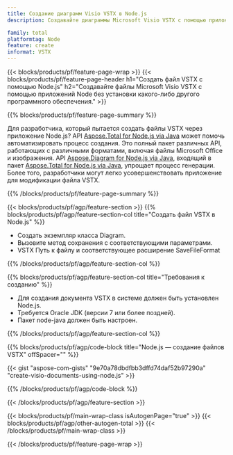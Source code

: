 ```yaml
---
title: Создание диаграмм Visio VSTX в Node.js
description: Создавайте диаграммы Microsoft Visio VSTX с помощью приложений Node без использования Microsoft Office. 

family: total
platformtag: Node
feature: create
informat: VSTX
---
```

{{< blocks/products/pf/feature-page-wrap >}}
{{< blocks/products/pf/feature-page-header h1="Создать файл VSTX с помощью Node.js" h2="Создавайте файлы Microsoft Visio VSTX с помощью приложений Node без установки какого-либо другого программного обеспечения." >}}

{{% blocks/products/pf/feature-page-summary %}}

Для разработчика, который пытается создать файлы VSTX через приложение Node.js? API [Aspose.Total for Node.js via Java](https://products.aspose.com/total/ru/nodejs-java/) может помочь автоматизировать процесс создания. Это полный пакет различных API, работающих с различными форматами, включая файлы Microsoft Office и изображения. API [Aspose.Diagram for Node.js via Java](https://products.aspose.com/diagram/ru/nodejs-java/), входящий в пакет [Aspose.Total for Node.js via Java](https://products.aspose.com/total/ru/nodejs-java/), упрощает процесс генерации. Более того, разработчики могут легко усовершенствовать приложение для модификации файла VSTX. 

{{% /blocks/products/pf/feature-page-summary %}}

{{< blocks/products/pf/agp/feature-section >}}
{{% blocks/products/pf/agp/feature-section-col title="Создать файл VSTX в Node.js" %}}

- Создать экземпляр класса Diagram.
- Вызовите метод сохранения с соответствующими параметрами.
- VSTX Путь к файлу и соответствующее расширение SaveFileFormat

{{% /blocks/products/pf/agp/feature-section-col %}}

{{% blocks/products/pf/agp/feature-section-col title="Требования к созданию" %}}

- Для создания документа VSTX в системе должен быть установлен Node.js.
- Требуется Oracle JDK (версии 7 или более поздней).
- Пакет node-java должен быть настроен.

{{% /blocks/products/pf/agp/feature-section-col %}}

{{% blocks/products/pf/agp/code-block title="Node.js — создание файлов VSTX" offSpacer="" %}}

{{< gist "aspose-com-gists" "9e70a78dbdfbb3dffd74daf52b97290a" "create-visio-documents-using-node.js" >}}

{{% /blocks/products/pf/agp/code-block %}}

{{< /blocks/products/pf/agp/feature-section >}}

{{< blocks/products/pf/main-wrap-class isAutogenPage="true" >}}
{{< blocks/products/pf/agp/other-autogen-total >}}
{{< /blocks/products/pf/main-wrap-class >}}

{{< /blocks/products/pf/feature-page-wrap >}}